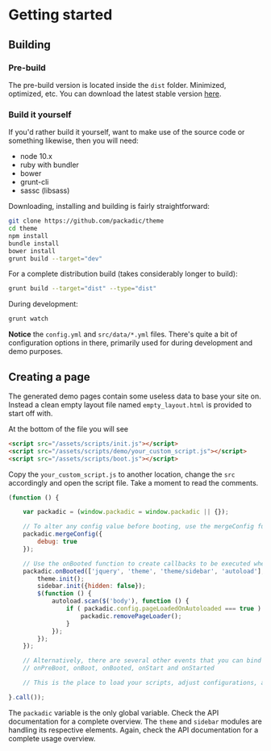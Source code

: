 # Getting started

## Building

### Pre-build
The pre-build version is located inside the `dist` folder. Minimized, optimized, etc. 
You can download the latest stable version [here](https://github.com/packadic/themes/releases/latest).

### Build it yourself

If you'd rather build it yourself, want to make use of the source code or something likewise, then you will need:
- node 10.x 
- ruby with bundler
- bower
- grunt-cli
- sassc (libsass)
  
  
Downloading, installing and building is fairly straightforward:
```bash
git clone https://github.com/packadic/theme
cd theme
npm install
bundle install
bower install
grunt build --target="dev"
```

For a complete distribution build (takes considerably longer to build):
```bash
grunt build --target="dist" --type="dist"
```

During development:
```bash
grunt watch
```

**Notice** the `config.yml` and `src/data/*.yml` files. There's quite a bit of configuration options in there, primarily used for during development and demo purposes.

## Creating a page
The generated demo pages contain some useless data to base your site on. 
Instead a clean empty layout file named `empty_layout.html` is provided to start off with.

At the bottom of the file you will see
```html
<script src="/assets/scripts/init.js"></script>
<script src="/assets/scripts/demo/your_custom_script.js"></script>
<script src="/assets/scripts/boot.js"></script>
```

Copy the `your_custom_script.js` to another location, change the `src` accordingly and open the script file. Take a moment to read the comments.

```javascript
(function () {

    var packadic = (window.packadic = window.packadic || {});

    // To alter any config value before booting, use the mergeConfig function.
    packadic.mergeConfig({
        debug: true
    });

    // Use the onBooted function to create callbacks to be executed when booted.
    packadic.onBooted(['jquery', 'theme', 'theme/sidebar', 'autoload'], function ($, theme, sidebar, autoload) {
        theme.init();
        sidebar.init({hidden: false});
        $(function () {
            autoload.scan($('body'), function () {
                if ( packadic.config.pageLoadedOnAutoloaded === true ) {
                    packadic.removePageLoader();
                }
            });
        });
    });

    // Alternatively, there are several other events that you can bind callbacks to
    // onPreBoot, onBoot, onBooted, onStart and onStarted

    // This is the place to load your scripts, adjust configurations, add autoloading plugins, etc..

}.call());
```

The `packadic` variable is the only global variable. Check the API documentation for a complete overview.
The `theme` and `sidebar` modules are handling its respective elements. Again, check the API documentation for a complete usage overview.
